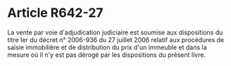 # Article R642-27

La vente par voie d'adjudication judiciaire est soumise aux dispositions du titre Ier du décret n° 2006-936 du 27 juillet 2006 relatif aux procédures de saisie immobilière et de distribution du prix d'un immeuble et dans la mesure où il n'y est pas dérogé par les dispositions du présent livre.